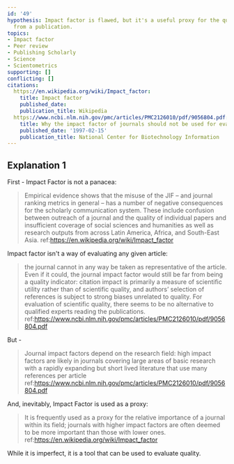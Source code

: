 ```yaml
---
id: '49'
hypothesis: Impact factor is flawed, but it's a useful proxy for the quality of research
  from a publication.
topics:
- Impact factor
- Peer review
- Publishing Scholarly
- Science
- Scientometrics
supporting: []
conflicting: []
citations:
  https://en.wikipedia.org/wiki/Impact_factor:
    title: Impact factor
    published_date: 
    publication_title: Wikipedia
  https://www.ncbi.nlm.nih.gov/pmc/articles/PMC2126010/pdf/9056804.pdf:
    title: Why the impact factor of journals should not be used for evaluating research
    published_date: '1997-02-15'
    publication_title: National Center for Biotechnology Information
---
```

## Explanation 1

First - Impact Factor is not a panacea:

> Empirical evidence shows that the misuse of the JIF – and journal ranking metrics in general – has a number of negative consequences for the scholarly communication system. These include confusion between outreach of a journal and the quality of individual papers and insufficient coverage of social sciences and humanities as well as research outputs from across Latin America, Africa, and South-East Asia.
> ref:https://en.wikipedia.org/wiki/Impact_factor

Impact factor isn't a way of evaluating any given article:

> the journal cannot in any way be taken as representative of the article. Even if it could, the journal impact factor would still be far from being a quality indicator: citation impact is primarily a measure of scientific utility rather than of scientific quality, and authors’ selection of references is subject to strong biases unrelated to quality. For evaluation of scientific quality, there seems to be no alternative to qualified experts reading the publications.
> ref:https://www.ncbi.nlm.nih.gov/pmc/articles/PMC2126010/pdf/9056804.pdf

But -

> Journal impact factors depend on the research field: high impact factors are likely in journals covering large areas of basic research with a rapidly expanding but short lived literature that use many references per article
> ref:https://www.ncbi.nlm.nih.gov/pmc/articles/PMC2126010/pdf/9056804.pdf

And, inevitably, Impact Factor is used as a proxy:

> It is frequently used as a proxy for the relative importance of a journal within its field; journals with higher impact factors are often deemed to be more important than those with lower ones.
> ref:https://en.wikipedia.org/wiki/Impact_factor

While it is imperfect, it is a tool that can be used to evaluate quality.
